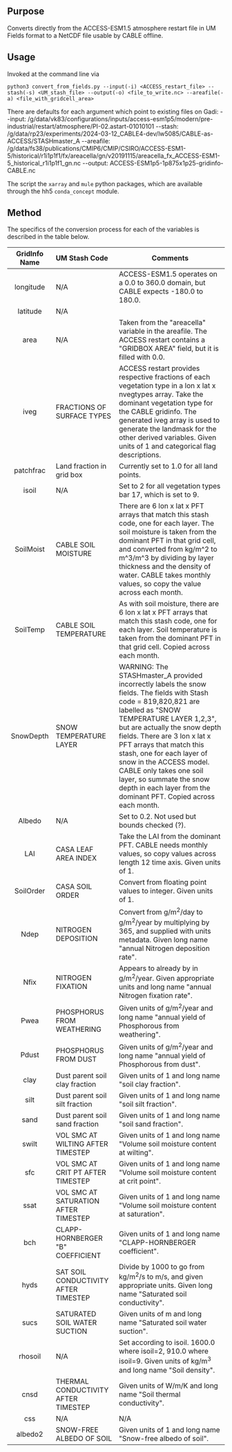 ## Purpose

Converts directly from the ACCESS-ESM1.5 atmosphere restart file in UM Fields format to a NetCDF file usable by CABLE offline.

## Usage

Invoked at the command line via

```
python3 convert_from_fields.py --input(-i) <ACCESS_restart_file> --stash(-s) <UM_stash_file> --output(-o) <file_to_write.nc> --areafile(-a) <file_with_gridcell_area>
```

There are defaults for each argument which point to existing files on Gadi:
--input:    /g/data/vk83/configurations/inputs/access-esm1p5/modern/pre-industrial/restart/atmosphere/PI-02.astart-01010101
--stash:    /g/data/rp23/experiments/2024-03-12\_CABLE4-dev/lw5085/CABLE-as-ACCESS/STASHmaster\_A
--areafile: /g/data/fs38/publications/CMIP6/CMIP/CSIRO/ACCESS-ESM1-5/historical/r1i1p1f1/fx/areacella/gn/v20191115/areacella\_fx\_ACCESS-ESM1-5\_historical\_r1i1p1f1\_gn.nc
--output:   ACCESS-ESM1p5-1p875x1p25-gridinfo-CABLE.nc

The script the ```xarray``` and ```mule``` python packages, which are available through the hh5 ```conda_concept``` module.

## Method

The specifics of the conversion process for each of the variables is described in the table below.

| GridInfo Name | UM Stash Code | Comments |
|:-------------:|:--------------|----------|
| longitude | N/A | ACCESS-ESM1.5 operates on a 0.0 to 360.0 domain, but CABLE expects -180.0 to 180.0. |
| latitude | N/A | |
| area | N/A | Taken from the "areacella" variable in the areafile. The ACCESS restart contains a "GRIDBOX AREA" field, but it is filled with 0.0. |
| iveg | FRACTIONS OF SURFACE TYPES | ACCESS restart provides respective fractions of each vegetation type in a lon x lat x nvegtypes array. Take the dominant vegetation type for the CABLE gridinfo. The generated iveg array is used to generate the landmask for the other derived variables. Given units of 1 and categorical flag descriptions. |
| patchfrac | Land fraction in grid box | Currently set to 1.0 for all land points. |
| isoil | N/A | Set to 2 for all vegetation types bar 17, which is set to 9. |
| SoilMoist | CABLE SOIL MOISTURE | There are 6 lon x lat x PFT arrays that match this stash code, one for each layer. The soil moisture is taken from the dominant PFT in that grid cell, and converted from kg/m^2 to m^3/m^3 by dividing by layer thickness and the density of water. CABLE takes monthly values, so copy the value across each month. |
| SoilTemp | CABLE SOIL TEMPERATURE | As with soil moisture, there are 6 lon x lat x PFT arrays that match this stash code, one for each layer. Soil temperature is taken from the dominant PFT in that grid cell. Copied across each month. |
| SnowDepth | SNOW TEMPERATURE LAYER | WARNING: The STASHmaster_A provided incorrectly labels the snow fields. The fields with Stash code = 819,820,821 are labelled as "SNOW TEMPERATURE LAYER 1,2,3", but are actually the snow depth fields. There are 3 lon x lat x PFT arrays that match this stash, one for each layer of snow in the ACCESS model. CABLE only takes one soil layer, so summate the snow depth in each layer from the dominant PFT. Copied across each month. |
| Albedo | N/A | Set to 0.2. Not used but bounds checked (?). |
| LAI | CASA LEAF AREA INDEX| Take the LAI from the dominant PFT. CABLE needs monthly values, so copy values across length 12 time axis. Given units of 1. |
| SoilOrder | CASA SOIL ORDER | Convert from floating point values to integer. Given units of 1. |
| Ndep | NITROGEN DEPOSITION | Convert from g/m<sup>2</sup>/day to g/m<sup>2</sup>/year by multiplying by 365, and supplied with units metadata. Given long name "annual Nitrogen deposition rate". |
| Nfix | NITROGEN FIXATION | Appears to already by in g/m<sup>2</sup>/year. Given appropriate units and long name "annual Nitrogen fixation rate". |
| Pwea | PHOSPHORUS FROM WEATHERING | Given units of g/m<sup>2</sup>/year and long name "annual yield of Phosphorous from weathering". |
| Pdust | PHOSPHORUS FROM DUST | Given units of g/m<sup>2</sup>/year and long name "annual yield of Phosphorous from dust". |
| clay | Dust parent soil clay fraction | Given units of 1 and long name "soil clay fraction". |
| silt | Dust parent soil silt fraction | Given units of 1 and long name "soil silt fraction". |
| sand | Dust parent soil sand fraction | Given units of 1 and long name "soil sand fraction". |
| swilt | VOL SMC AT WILTING AFTER TIMESTEP | Given units of 1 and long name "Volume soil moisture content at wilting". |
| sfc | VOL SMC AT CRIT PT AFTER TIMESTEP | Given units of 1 and long name "Volume soil moisture content at crit point". |
| ssat | VOL SMC AT SATURATION AFTER TIMESTEP | Given units of 1 and long name "Volume soil moisture content at saturation". |
| bch | CLAPP-HORNBERGER "B" COEFFICIENT | Given units of 1 and long name "CLAPP-HORNBERGER coefficient". |
| hyds | SAT SOIL CONDUCTIVITY AFTER TIMESTEP | Divide by 1000 to go from kg/m<sup>2</sup>/s to m/s, and given appropriate units. Given long name "Saturated soil conductivity". |
| sucs | SATURATED SOIL WATER SUCTION | Given units of m and long name "Saturated soil water suction". |
| rhosoil | N/A | Set according to isoil. 1600.0 where isoil=2, 910.0 where isoil=9. Given units of kg/m<sup>3</sup> and long name "Soil density". |
| cnsd | THERMAL CONDUCTIVITY AFTER TIMESTEP | Given units of W/m/K and long name "Soil thermal conductivity". |
| css | N/A | N/A | N/A | Set according to isoil. 850.0 where isoil=2, 2100.0 where isoil=9. Given units of J/kg/K and long name "Soil specific heat capacity". |
| albedo2 | SNOW-FREE ALBEDO OF SOIL | Given units of 1 and long name "Snow-free albedo of soil". |
